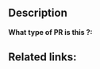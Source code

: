 
## Description

**What type of PR is this ?:**

<!-- Thanks for your contribution! Describe your changes in a few sentences. Try to include discussion of tradeoffs or alternatives you considered when writing this code. -->

## Related links:

<!-- If you have links to [issues](https://github.com/openelb/openelb/issues) etc, link them here. -->
